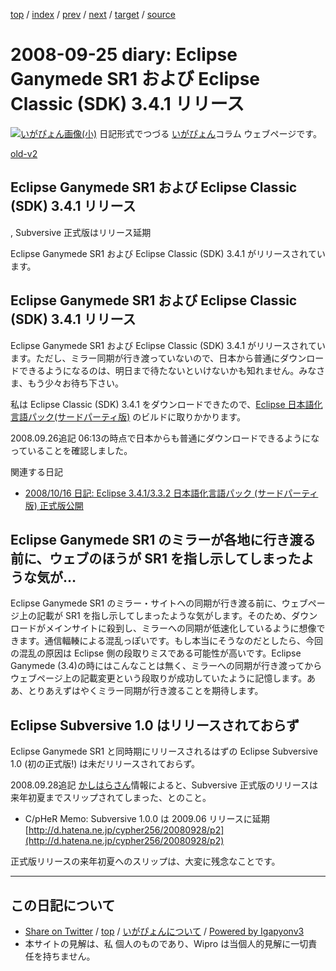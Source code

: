 [top](../index.html) 
 / [index](index.html) 
 / [prev](ig080922.html) 
 / [next](ig080928.html) 
 / [target](http://www.igapyon.jp/igapyon/diary/2008/ig080925.html) 
 / [source](https://github.com/igapyon/diary/blob/master/2008/ig080925.src.md) 

2008-09-25 diary: Eclipse Ganymede SR1 および Eclipse Classic (SDK) 3.4.1 リリース
=====================================================================================================
[![いがぴょん画像(小)](http://www.igapyon.jp/igapyon/diary/images/iga200306s.jpg "いがぴょん")](http://www.igapyon.jp/igapyon/diary/memo/memoigapyon.html) 日記形式でつづる [いがぴょん](http://www.igapyon.jp/igapyon/diary/memo/memoigapyon.html)コラム ウェブページです。

[old-v2](ig080925-orig.html)

## Eclipse Ganymede SR1 および Eclipse Classic (SDK) 3.4.1 リリース
, Subversive 正式版はリリース延期

Eclipse Ganymede SR1 および Eclipse Classic (SDK) 3.4.1 がリリースされています。


## Eclipse Ganymede SR1 および Eclipse Classic (SDK) 3.4.1 リリース

Eclipse Ganymede SR1 および Eclipse Classic (SDK) 3.4.1 がリリースされています。ただし、ミラー同期が行き渡っていないので、日本から普通にダウンロードできるようになるのは、明日まで待たないといけないかも知れません。みなさま、もう少々お待ち下さい。

私は Eclipse Classic (SDK) 3.4.1 をダウンロードできたので、[Eclipse 日本語化言語パック(サードパーティ版)](http://www.igapyon.jp/blanco/nlpack/eclipse/) のビルドに取りかかります。

2008.09.26追記 06:13の時点で日本からも普通にダウンロードできるようになっていることを確認しました。

関連する日記

* [2008/10/16 日記: Eclipse 3.4.1/3.3.2 日本語化言語パック (サードパーティ版) 正式版公開](ig081016.html)

## Eclipse Ganymede SR1 のミラーが各地に行き渡る前に、ウェブのほうが SR1 を指し示してしまったような気が…

Eclipse Ganymede SR1 のミラー・サイトへの同期が行き渡る前に、ウェブページ上の記載が SR1 を指し示してしまったような気がします。そのため、ダウンロードがメインサイトに殺到し、ミラーへの同期が低速化しているように想像できます。通信輻輳による混乱っぽいです。もし本当にそうなのだとしたら、今回の混乱の原因は Eclipse 側の段取りミスである可能性が高いです。Eclipse Ganymede (3.4)の時にはこんなことは無く、ミラーへの同期が行き渡ってからウェブページ上の記載変更という段取りが成功していたように記憶します。ああ、とりあえずはやくミラー同期が行き渡ることを期待します。

## Eclipse Subversive 1.0 はリリースされておらず

Eclipse Ganymede SR1 と同時期にリリースされるはずの Eclipse Subversive 1.0 (初の正式版!) は未だリリースされておらず。

2008.09.28追記 [かしはらさん](http://d.hatena.ne.jp/cypher256/)情報によると、Subversive 正式版のリリースは来年初夏までスリップされてしまった、とのこと。

* C/pHeR Memo: Subversive 1.0.0 は 2009.06 リリースに延期
  [http://d.hatena.ne.jp/cypher256/20080928/p2](http://d.hatena.ne.jp/cypher256/20080928/p2)

正式版リリースの来年初夏へのスリップは、大変に残念なことです。


----------------------------------------------------------------------------------------------------

## この日記について

* [Share on Twitter](https://twitter.com/intent/tweet?hashtags=igapyon%2Cdiary%2C%E3%81%84%E3%81%8C%E3%81%B4%E3%82%87%E3%82%93&text=Eclipse+Ganymede+SR1+%E3%81%8A%E3%82%88%E3%81%B3+Eclipse+Classic+%28SDK%29+3.4.1+%E3%83%AA%E3%83%AA%E3%83%BC%E3%82%B9&url=http%3A%2F%2Fwww.igapyon.jp%2Figapyon%2Fdiary%2F2008%2Fig080925.html) / [top](../index.html) / [いがぴょんについて](http://www.igapyon.jp/igapyon/diary/memo/memoigapyon.html) / [Powered by Igapyonv3](https://github.com/igapyon/igapyonv3)
* 本サイトの見解は、私 個人のものであり、Wipro は当個人的見解に一切責任を持ちません。 
